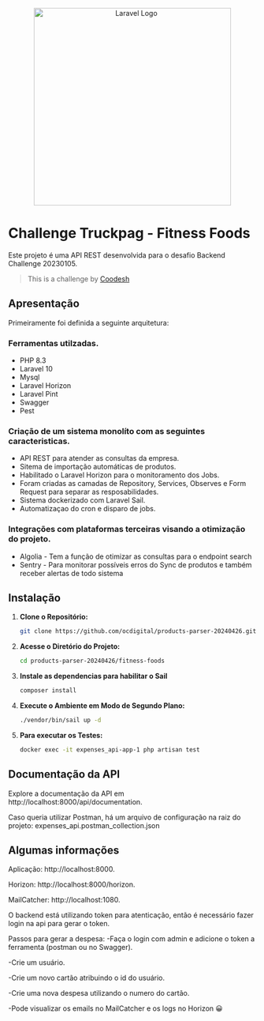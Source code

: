 <p align="center"><a href="https://laravel.com" target="_blank"><img src="https://raw.githubusercontent.com/laravel/art/master/logo-lockup/5%20SVG/2%20CMYK/1%20Full%20Color/laravel-logolockup-cmyk-red.svg" width="400" alt="Laravel Logo"></a></p>

# Challenge Truckpag - Fitness Foods

Este projeto é uma API REST desenvolvida para o desafio Backend Challenge 20230105.

>  This is a challenge by [Coodesh](https://coodesh.com/)


## Apresentação

Primeiramente foi definida a seguinte arquitetura:

### Ferramentas utilzadas.
* PHP 8.3
* Laravel 10
* Mysql
* Laravel Horizon
* Laravel Pint
* Swagger
* Pest

### Criação de um sistema monolíto com as seguintes caracteristicas.
* API REST para atender as consultas da empresa.
* Sitema de importação automáticas de produtos.
* Habilitado o Laravel Horizon para o monitoramento dos Jobs.
* Foram criadas as camadas de Repository, Services, Observes e Form Request para separar as resposabilidades.
* Sistema dockerizado com Laravel Sail.
* Automatizaçao do cron e disparo de jobs.

### Integrações com plataformas terceiras visando a otimização do projeto.
* Algolia - Tem a função de otimizar as consultas para o endpoint search
* Sentry - Para monitorar possíveis erros do Sync de produtos e também receber alertas de todo sistema



## Instalação

1. **Clone o Repositório:**
    ```bash
    git clone https://github.com/ocdigital/products-parser-20240426.git
    ```

2. **Acesse o Diretório do Projeto:**
    ```bash
    cd products-parser-20240426/fitness-foods
    ```

3. **Instale as dependencias para habilitar o Sail**
    ```bash
    composer install
    ```

4. **Execute o Ambiente em Modo de Segundo Plano:**
    ```bash
    ./vendor/bin/sail up -d
    ```

4. **Para executar os Testes:**
    ```bash
    docker exec -it expenses_api-app-1 php artisan test
    ```


## Documentação da API

Explore a documentação da API em http://localhost:8000/api/documentation.

Caso queria utilizar Postman, há um arquivo de configuração na raiz do projeto: expenses_api.postman_collection.json

## Algumas informações

Aplicação: http://localhost:8000.

Horizon: http://localhost:8000/horizon.

MailCatcher: http://localhost:1080.

O backend está utilizando token para atenticação, então é necessário fazer login na api
para gerar o token.

Passos para gerar a despesa:
-Faça o login com admin e adicione o token a ferramenta (postman ou no Swagger).

-Crie um usuário.

-Crie um novo cartão atribuindo o id do usuário. 

-Crie uma nova despesa utilizando o numero do cartão.

-Pode visualizar os emails no MailCatcher e os logs no Horizon 😀
